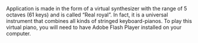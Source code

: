 Application is made in the form of a virtual synthesizer with the range of 5 octaves (61 keys) and is called “Real royal”. In fact, it is a universal instrument that combines all kinds of stringed keyboard-pianos. To play this virtual piano, you will need to have Adobe Flash Player installed on your computer.
